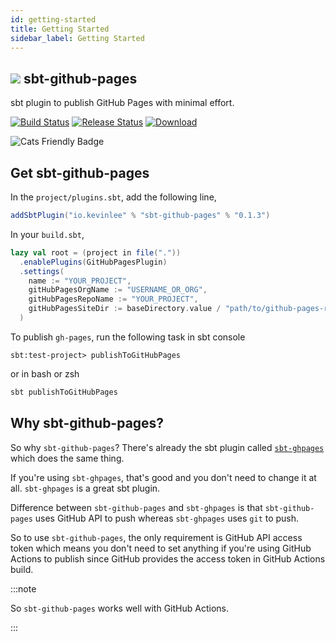 ```yaml
---
id: getting-started
title: Getting Started
sidebar_label: Getting Started
---
```


## ![](../img/sbt-github-pages-logo-64x64.png) sbt-github-pages
sbt plugin to publish GitHub Pages with minimal effort.

[![Build Status](https://github.com/Kevin-Lee/sbt-github-pages/workflows/Build%20All/badge.svg)](https://github.com/Kevin-Lee/sbt-github-pages/actions?workflow=Build+All)
[![Release Status](https://github.com/Kevin-Lee/sbt-github-pages/workflows/Release/badge.svg)](https://github.com/Kevin-Lee/sbt-github-pages/actions?workflow=Release)
[ ![Download](https://api.bintray.com/packages/kevinlee/sbt-plugins/sbt-github-pages/images/download.svg) ](https://bintray.com/kevinlee/sbt-plugins/sbt-github-pages/_latestVersion)

![Cats Friendly Badge](https://typelevel.org/cats/img/cats-badge-tiny.png) 

## Get sbt-github-pages

In the `project/plugins.sbt`, add the following line,
```sbt
addSbtPlugin("io.kevinlee" % "sbt-github-pages" % "0.1.3")
```

In your `build.sbt`,
```scala
lazy val root = (project in file("."))
  .enablePlugins(GitHubPagesPlugin)
  .settings(
    name := "YOUR_PROJECT",
    gitHubPagesOrgName := "USERNAME_OR_ORG",
    gitHubPagesRepoName := "YOUR_PROJECT",
    gitHubPagesSiteDir := baseDirectory.value / "path/to/github-pages-root"
  )
```

To publish `gh-pages`, run the following task in sbt console
```sbtshell
sbt:test-project> publishToGitHubPages 
```
or in bash or zsh
```bash
sbt publishToGitHubPages 
```


## Why sbt-github-pages?

So why `sbt-github-pages`? There's already the sbt plugin called [`sbt-ghpages`](https://github.com/sbt/sbt-ghpages) which does the same thing.

If you're using `sbt-ghpages`, that's good and you don't need to change it at all. `sbt-ghpages` is a great sbt plugin.

Difference between `sbt-github-pages` and `sbt-ghpages` is that `sbt-github-pages` uses GitHub API to push whereas `sbt-ghpages` uses `git` to push.

So to use `sbt-github-pages`, the only requirement is GitHub API access token which means you don't need to set anything if you're using GitHub Actions to publish since GitHub provides the access token in GitHub Actions build.

:::note

So `sbt-github-pages` works well with GitHub Actions.

:::
